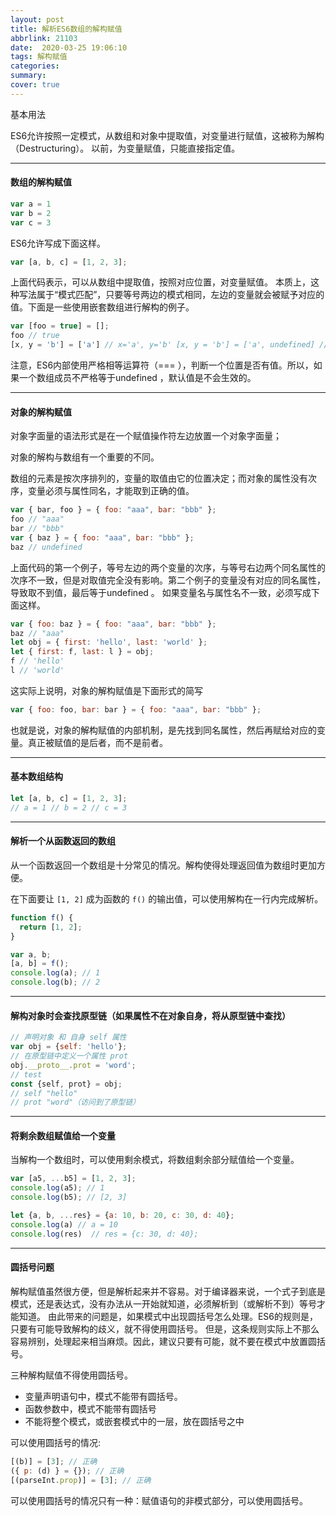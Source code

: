 ```yaml
---
layout: post
title: 解析ES6数组的解构赋值
abbrlink: 21103
date:  2020-03-25 19:06:10
tags: 解构赋值
categories:
summary: 
cover: true
---
```


基本用法

ES6允许按照一定模式，从数组和对象中提取值，对变量进行赋值，这被称为解构（Destructuring）。
以前，为变量赋值，只能直接指定值。

------

#### 数组的解构赋值

```javascript
var a = 1
var b = 2
var c = 3
```

ES6允许写成下面这样。

```javascript
var [a, b, c] = [1, 2, 3];
```

上面代码表示，可以从数组中提取值，按照对应位置，对变量赋值。
本质上，这种写法属于“模式匹配”，只要等号两边的模式相同，左边的变量就会被赋予对应的值。下面是一些使用嵌套数组进行解构的例子。

```javascript
var [foo = true] = [];
foo // true
[x, y = 'b'] = ['a'] // x='a', y='b' [x, y = 'b'] = ['a', undefined] // x='a', y='b'
```

注意，ES6内部使用严格相等运算符（=== ），判断一个位置是否有值。所以，如果一个数组成员不严格等于undefined ，默认值是不会生效的。

------

#### 对象的解构赋值

对象字面量的语法形式是在一个赋值操作符左边放置一个对象字面量；

对象的解构与数组有一个重要的不同。

数组的元素是按次序排列的，变量的取值由它的位置决定；而对象的属性没有次序，变量必须与属性同名，才能取到正确的值。

```javascript
var { bar, foo } = { foo: "aaa", bar: "bbb" }; 
foo // "aaa"
bar // "bbb"
var { baz } = { foo: "aaa", bar: "bbb" };
baz // undefined
```

上面代码的第一个例子，等号左边的两个变量的次序，与等号右边两个同名属性的次序不一致，但是对取值完全没有影响。第二个例子的变量没有对应的同名属性，导致取不到值，最后等于undefined 。
如果变量名与属性名不一致，必须写成下面这样。

```javascript
var { foo: baz } = { foo: "aaa", bar: "bbb" }; 
baz // "aaa"
let obj = { first: 'hello', last: 'world' };
let { first: f, last: l } = obj;
f // 'hello'
l // 'world'
```

这实际上说明，对象的解构赋值是下面形式的简写

```javascript
var { foo: foo, bar: bar } = { foo: "aaa", bar: "bbb" };
```

也就是说，对象的解构赋值的内部机制，是先找到同名属性，然后再赋给对应的变量。真正被赋值的是后者，而不是前者。

------

#### **基本数组结构**

```javascript
let [a, b, c] = [1, 2, 3];
// a = 1 // b = 2 // c = 3
```

------

#### **解析一个从函数返回的数组**

从一个函数返回一个数组是十分常见的情况。解构使得处理返回值为数组时更加方便。

在下面要让 `[1, 2]` 成为函数的 `f()` 的输出值，可以使用解构在一行内完成解析。

```javascript
function f() {
  return [1, 2];
}

var a, b;
[a, b] = f();
console.log(a); // 1
console.log(b); // 2
```

------

#### **解构对象时会查找原型链（如果属性不在对象自身，将从原型链中查找）**

```javascript
// 声明对象 和 自身 self 属性
var obj = {self: 'hello'};
// 在原型链中定义一个属性 prot
obj.__proto__.prot = 'word';
// test
const {self, prot} = obj;
// self "hello"
// prot "word"（访问到了原型链）
```

------

#### **将剩余数组赋值给一个变量**

当解构一个数组时，可以使用剩余模式，将数组剩余部分赋值给一个变量。

```javascript
var [a5, ...b5] = [1, 2, 3];
console.log(a5); // 1
console.log(b5); // [2, 3]
```



```javascript
let {a, b, ...res} = {a: 10, b: 20, c: 30, d: 40};
console.log(a) // a = 10 
console.log(res)  // res = {c: 30, d: 40};
```

------

#### 圆括号问题

解构赋值虽然很方便，但是解析起来并不容易。对于编译器来说，一个式子到底是模式，还是表达式，没有办法从一开始就知道，必须解析到（或解析不到）等号才能知道。
由此带来的问题是，如果模式中出现圆括号怎么处理。ES6的规则是，只要有可能导致解构的歧义，就不得使用圆括号。
但是，这条规则实际上不那么容易辨别，处理起来相当麻烦。因此，建议只要有可能，就不要在模式中放置圆括号。

三种解构赋值不得使用圆括号。

- 变量声明语句中，模式不能带有圆括号。
- 函数参数中，模式不能带有圆括号
- 不能将整个模式，或嵌套模式中的一层，放在圆括号之中

可以使用圆括号的情况:



```javascript
[(b)] = [3]; // 正确
({ p: (d) } = {}); // 正确
[(parseInt.prop)] = [3]; // 正确
```

可以使用圆括号的情况只有一种：赋值语句的非模式部分，可以使用圆括号。